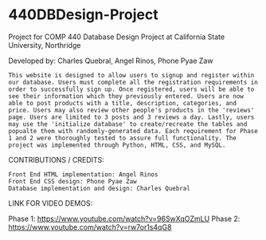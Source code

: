 # 440DBDesign-Project
Project for COMP 440 Database Design Project at California State University, Northridge

Developed by: Charles Quebral, Angel Rinos, Phone Pyae Zaw

    This website is designed to allow users to signup and register within our database. Users must complete all the registration requirements in order to successfully sign up. Once registered, users will be able to see their information which they previously entered. Users are now able to post products with a title, description, categories, and price. Users may also review other people's products in the 'reviews' page. Users are limited to 3 posts and 3 reviews a day. Lastly, users may use the 'initialize database' to create/recreate the tables and popualte them with randomly-generated data. Each requirement for Phase 1 and 2 were thoroughly tested to assure full functionality. The project was implemented through Python, HTML, CSS, and MySQL.

CONTRIBUTIONS / CREDITS:

    Front End HTML implementation: Angel Rinos
    Front End CSS design: Phone Pyae Zaw
    Database implementation and design: Charles Quebral

LINK FOR VIDEO DEMOS:

Phase 1: https://www.youtube.com/watch?v=96SwXqOZmLU
Phase 2: https://www.youtube.com/watch?v=rw7or1s4qG8
